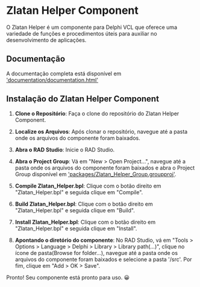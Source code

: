 # Zlatan Helper Component
O Zlatan Helper é um componente para Delphi VCL que oferece uma variedade de funções e procedimentos úteis para auxiliar no desenvolvimento de aplicações.

## Documentação
A documentação completa está disponível em ['documentation/documentation.html'](documentation/documentation.html)

## Instalação do Zlatan Helper Component
1. **Clone o Repositório**: Faça o clone do repositório do Zlatan Helper Component.

3. **Localize os Arquivos**: Após clonar o repositório, navegue até a pasta onde os arquivos do componente foram baixados.
   
5. **Abra o RAD Studio**: Inicie o RAD Studio.
   
7. **Abra o Project Group**: Vá em "New > Open Project...", navegue até a pasta onde os arquivos do componente foram baixados e abra o Project Group disponível em ['packages/Zlatan_Helper_Group.groupproj'](packages/Zlatan_Helper_Group.groupproj).
   
9. **Compile Zlatan_Helper.bpl**: Clique com o botão direito em "Zlatan_Helper.bpl" e seguida clique em "Compile".
    
11. **Build Zlatan_Helper.bpl**: Clique com o botão direito em "Zlatan_Helper.bpl" e seguida clique em "Build".
    
13. **Install Zlatan_Helper.bpl**: Clique com o botão direito em "Zlatan_Helper.bpl" e seguida clique em "Install".
    
15. **Apontando o diretório do componente**: No RAD Studio, vá em "Tools > Options > Language > Delphi > Library > Library path(...)", clique no ícone de pasta(Browse for folder...), navegue até a pasta onde os arquivos do componente foram baixados e selecione a pasta '/src'. Por fim, clique em "Add > OK > Save".

Pronto! Seu componente está pronto para uso. 😀
